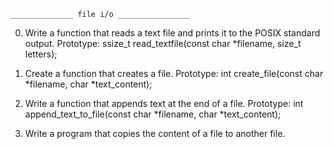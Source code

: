 	______________ file i/o ________________

0. Write a function that reads a text file and prints it to the POSIX standard output.
Prototype: ssize_t read_textfile(const char *filename, size_t letters);

1. Create a function that creates a file.
Prototype: int create_file(const char *filename, char *text_content);

2. Write a function that appends text at the end of a file.
Prototype: int append_text_to_file(const char *filename, char *text_content);

3. Write a program that copies the content of a file to another file.

